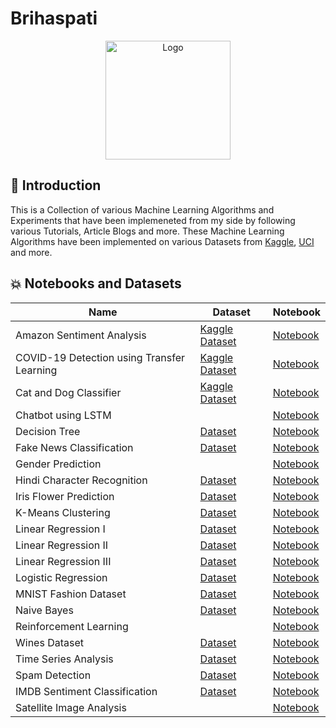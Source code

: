 # Brihaspati

<p align="center">
  <a href="https://github.com/HarshCasper/Brihaspati">
    <img src="https://cdn.pixabay.com/photo/2016/08/30/03/06/jupiter-1629708_960_720.png" alt="Logo" width="200" height="190">
  </a>
  
 ## 📌 Introduction

This is a Collection of various Machine Learning Algorithms and Experiments that have been implemeneted from my side by following various Tutorials, Article Blogs and more. 
These Machine Learning Algorithms have been implemented on various Datasets from [Kaggle](https://www.kaggle.com/), [UCI](https://archive.ics.uci.edu/) and more. 

## 💥 Notebooks and Datasets 

| Name  | Dataset  |  Notebook |
|---|---|---|
| Amazon Sentiment Analysis | [Kaggle Dataset](https://www.kaggle.com/bittlingmayer/amazonreviews/notebooks) | [Notebook](https://github.com/HarshCasper/Brihaspati/tree/master/Amazon%20Sentiment%20Analysis)  |
| COVID-19 Detection using Transfer Learning  | [Kaggle Dataset](https://github.com/ieee8023/covid-chestxray-dataset)  | [Notebook](https://github.com/HarshCasper/Brihaspati/tree/master/COVID-19)  |
| Cat and Dog Classifier  | [Kaggle Dataset](https://www.kaggle.com/c/dogs-vs-cats)  | [Notebook](https://github.com/HarshCasper/Brihaspati/tree/master/Cat%20and%20Dog%20Classifer)  |
| Chatbot using LSTM  |   | [Notebook](https://github.com/HarshCasper/Brihaspati/tree/master/Chatbot%20using%20LSTM)  |
| Decision Tree  | [Dataset](https://github.com/HarshCasper/Brihaspati/tree/master/Decision%20Tree)  | [Notebook](https://github.com/HarshCasper/Brihaspati/tree/master/Decision%20Tree)   |
| Fake News Classification  | [Dataset](https://www.kaggle.com/c/fake-news/data)  | [Notebook](https://github.com/HarshCasper/Brihaspati/tree/master/Fake%20News%20Analysis)  |
| Gender Prediction  |   | [Notebook](https://github.com/HarshCasper/Brihaspati/tree/master/Gender%20Prediction%20using%20Natural%20Language%20Processing)  |
| Hindi Character Recognition  | [Dataset](https://www.kaggle.com/rishianand/devanagari-character-set)  | [Notebook](https://github.com/HarshCasper/Brihaspati/tree/master/Hindi%20Character%20Recognition)  |
| Iris Flower Prediction  | [Dataset](https://archive.ics.uci.edu/ml/datasets/iris) | [Notebook](https://github.com/HarshCasper/Brihaspati/tree/master/Iris)  |
| K-Means Clustering  | [Dataset](https://github.com/HarshCasper/Brihaspati/blob/master/K-Means%20Clustering/clustering.csv)  | [Notebook](https://github.com/HarshCasper/Brihaspati/tree/master/K-Means%20Clustering)  |
| Linear Regression I  | [Dataset](https://www.kaggle.com/c/ames-housing-data) | [Notebook](https://github.com/HarshCasper/Brihaspati/blob/master/Linear%20Regression/Linear%20Regression%20on%20AmesHousing%20Dataset.ipynb)  |
| Linear Regression II  | [Dataset](https://www.kaggle.com/jemishdonda/headbrain)  | [Notebook](https://github.com/HarshCasper/Brihaspati/blob/master/Linear%20Regression/Linear%20Regression%20on%20Headbrain%20Dataset.ipynb)  |
| Linear Regression III  | [Dataset](https://github.com/HarshCasper/Brihaspati/blob/master/Linear%20Regression/students.csv)  | [Notebook](https://github.com/HarshCasper/Brihaspati/blob/master/Linear%20Regression/Multiple%20Linear%20Regression%20on%20Students%20Dataset.ipynb)  |
| Logistic Regression  | [Dataset](https://www.kaggle.com/rakeshrau/social-network-ads)  | [Notebook](https://github.com/HarshCasper/Brihaspati/blob/master/Logistic%20Regression/Logistic%20Regression%20on%20Social%20Network%20Ads%20Dataset.ipynb)  |
| MNIST Fashion Dataset  | [Dataset](https://www.kaggle.com/zalando-research/fashionmnist)  | [Notebook](https://github.com/HarshCasper/Brihaspati/blob/master/MNIST%20Fashion/MNIST_Fashion.ipynb)  |
| Naive Bayes  | [Dataset](https://github.com/HarshCasper/Brihaspati/blob/master/Naive%20Bayes%20Classifier/train.csv)  | [Notebook](https://github.com/HarshCasper/Brihaspati/blob/master/Naive%20Bayes%20Classifier/Naive%20Bayes.ipynb)  |
| Reinforcement Learning  |   | [Notebook](https://github.com/HarshCasper/Brihaspati/tree/master/Reinforcement%20Learning)  |
| Wines Dataset  | [Dataset](https://www.kaggle.com/rajyellow46/wine-quality)  | [Notebook](https://github.com/HarshCasper/Brihaspati/tree/master/Wines%20Dataset)  |
| Time Series Analysis  | [Dataset](https://github.com/HarshCasper/Brihaspati/blob/master/Time%20Series%20Analysis/sales_data.csv)  | [Notebook](https://github.com/HarshCasper/Brihaspati/blob/master/Time%20Series%20Analysis/Time%20Series%20Analysis.ipynb)  |
| Spam Detection  | [Dataset](https://github.com/HarshCasper/Brihaspati/blob/master/Spam-Ham%20Classification%20Pipeline/SMSSpamCollection)  | [Notebook](https://github.com/HarshCasper/Brihaspati/blob/master/Spam-Ham%20Classification%20Pipeline/Spam-Ham%20Classification%20Pipeline.ipynb)  |
| IMDB Sentiment Classification  | [Dataset](https://www.kaggle.com/lakshmi25npathi/imdb-dataset-of-50k-movie-reviews)  | [Notebook](https://github.com/HarshCasper/Brihaspati/blob/master/Sentiment%20Analysis/IMDB_Sentiment_Analysis.ipynb)  |
| Satellite Image Analysis  |  | [Notebook](https://github.com/HarshCasper/Brihaspati/blob/master/Satellite%20Image%20Analysis/Satellite%20Imaging%20Analysis.ipynb)  |
